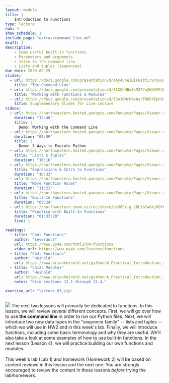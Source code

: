 ```yaml
---
layout: module
title: |
    Introduction to Functions
type: lecture
num: 4
show_schedule: 1
include_page: "extras/command_line.md"
draft: 1
description:
    - Some useful built-in functions
    - Parameters and arguments
    - Intro to the command line
    - Lists and tuples (sequences)
due_date: 2020-09-25
slides:
  - url: https://docs.google.com/presentation/d/1Ay4vneiQiF8IttIrGYyGpd8u4flJ0H973l56M-CU7XM/edit?usp=sharing
    title: "The Command Line"
  - url: https://docs.google.com/presentation/d/1IXQhMBo0sM477a3W3VSF38E7CBa3HBAmN_OVKvvH9Qg/edit?usp=sharing
    title: "Working with Functions & Modules"
  - url: https://docs.google.com/presentation/d/13o16NrUAeAyrTRKDYEpn9ZccUwdem1r_ByvGKEQa9hQ/edit?usp=sharing
    title: Supplementary Slides for Live Lecture
videos: 
  - url: https://northwestern.hosted.panopto.com/Panopto/Pages/Viewer.aspx?id=0e2fe3ec-2b11-42b4-98eb-ab9d000de6e7
    duration: "12:40"
    title: |
      Demo: Working with the Command Line
  - url: https://northwestern.hosted.panopto.com/Panopto/Pages/Viewer.aspx?id=417ca261-a7cc-4ad5-a1d6-ab9d0011938b
    duration: "05:59"
    title: |
      Demo: 3 Ways to Execute Python
  - url: https://northwestern.hosted.panopto.com/Panopto/Pages/Viewer.aspx?id=5adcb304-8235-4be2-9e74-ab9d001794db
    title: "Lists & Tuples"
    duration: "10:16"
  - url: https://northwestern.hosted.panopto.com/Panopto/Pages/Viewer.aspx?id=07ed0a0a-7dc0-4808-9c2a-ab9d001ac22a
    title: "Expressions & Intro to Functions"
    duration: "10:33"
  - url: https://northwestern.hosted.panopto.com/Panopto/Pages/Viewer.aspx?id=7095e4c7-d6cb-4896-9a36-ab9d001dd1e0
    title: "More Function Rules"
    duration: "11:22"
  - url: https://northwestern.hosted.panopto.com/Panopto/Pages/Viewer.aspx?id=4a99ebae-8aab-424a-8e7e-ab9d00213d62
    title: "Built-In Functions"
    duration: "09:24"
  - url: https://northwestern.zoom.us/rec/share/ps56Cr-g_2BLXbfw8kjHQYUDOoDJaaa8higfqaIFnko-Lq4V-FiIgTKfIC3HwejI
    title: "Practice with Built-In Functions"
    duration: "01:33:20"
    live: 1

readings:
  - title: "Ch4: Functions"
    author: "Severance"
    url: https://www.py4e.com/html3/04-functions
    video_url: https://www.py4e.com/lessons/functions
  - title: "Ch4: Functions"
    author: "Heinold"
    url: https://www.brianheinold.net/python/A_Practical_Introduction_to_Python_Programming_Heinold.pdf
  - title: "Ch12: Modules"
    author: "Heinold"
    url: https://www.brianheinold.net/python/A_Practical_Introduction_to_Python_Programming_Heinold.pdf
    notes: "Skim sections 12.1 through 12.4."

exercise_url: "lecture_03.zip"
---
```


<img class="module-image" src="/fall2020/assets/images/lectures/lecture_03_functions.png" /> The next two lessons will primarily be dedicated to functions. In this lesson, we will review several different concepts. First, we will go over how to use **the command line** in order to run our Python files. Next, we will introduce two new data types in the "sequence family" -- lists and tuples -- which we will use in HW2 and in this week's lab. Finally, we will introduce functions, including some basic terminology and why they are useful. We'll also take a look at some examples of how to use built-in functions. In the next lesson (Lesson 4), we will practice building our own functions and modules. <br><br>This week's lab (Lab 1) and homework (Homework 2) will be based on content reviewd in this lesson and the next one. You are strongly encouraged to review the content in these lessons *before* trying the lab/homework.
